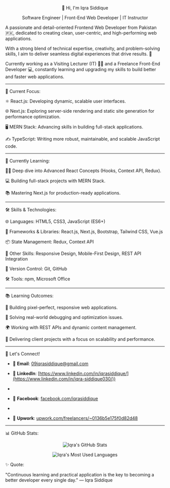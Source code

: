 <p align="center">👋 Hi, I'm Iqra Siddique</p>

<p align="center"> Software Engineer | Front-End Web Developer | IT Instructor </p>

A passionate and detail-oriented Frontend Web Developer from Pakistan 🇵🇰, dedicated to creating clean, user-centric, and high-performing web applications.

With a strong blend of technical expertise, creativity, and problem-solving skills, I aim to deliver seamless digital experiences that drive results. 🚀

Currently working as a Visiting Lecturer (IT) 👩‍🏫 and a Freelance Front-End Developer 💻, constantly learning and upgrading my skills to build better and faster web applications.

---

🔭 Current Focus:

⚛️ React.js: Developing dynamic, scalable user interfaces.

🌐 Next.js: Exploring server-side rendering and static site generation for performance optimization.

🖥️ MERN Stack: Advancing skills in building full-stack applications.

✍️ TypeScript: Writing more robust, maintainable, and scalable JavaScript code.



---

🌱 Currently Learning:

🧑‍💻 Deep dive into Advanced React Concepts (Hooks, Context API, Redux).

💻 Building full-stack projects with MERN Stack.

📚 Mastering Next.js for production-ready applications.


---

🛠 Skills & Technologies:

🌐 Languages: HTML5, CSS3, JavaScript (ES6+)

🔧 Frameworks & Libraries: React.js, Next.js, Bootstrap, Tailwind CSS, Vue.js

📦 State Management: Redux, Context API

📱 Other Skills: Responsive Design, Mobile-First Design, REST API Integration

🔧 Version Control: Git, GitHub

🛠️ Tools: npm, Microsoft Office



---

📚 Learning Outcomes:

🎨 Building pixel-perfect, responsive web applications.

🐛 Solving real-world debugging and optimization issues.

🌍 Working with REST APIs and dynamic content management.

💼 Delivering client projects with a focus on scalability and performance.

---

📧 Let's Connect!

- 📩 **Email**: [09iqrasiddique@gmail.com](mailto:09iqrasiddique@gmail.com)

- 💼  **LinkedIn**: [https://www.linkedin.com/in/iqrasiddique/](https://www.linkedin.com/in/iqra-siddique030/))
- 
- 📘 **Facebook**: [facebook.com/iqrasiddique](https://fb.com/iqrasiddique)
- 
- 💼  **Upwork**: [upwork.com/freelancers/~0136b5e175f0d82d48](https://www.upwork.com/freelancers/~0136b5e175f0d82d48?mp_source=share)

---

📊 GitHub Stats:

<p align="center"> <img src="https://github-readme-stats.vercel.app/api?username=09iqranoor&show_icons=true&theme=radical&hide_border=true" alt="Iqra's GitHub Stats" /> </p> <p align="center"> <img src="https://github-readme-stats.vercel.app/api/top-langs?username=09iqranoor&layout=compact&theme=radical&hide_border=true" alt="Iqra's Most Used Languages" /> </p>
✨ Quote:

"Continuous learning and practical application is the key to becoming a better developer every single day." — Iqra Siddique
